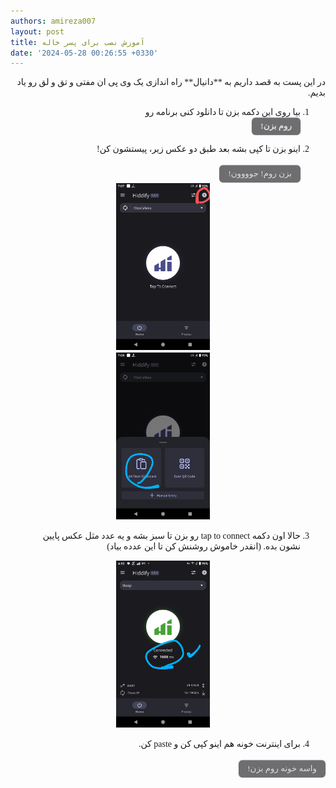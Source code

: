 ```yaml
---
authors: amireza007
layout: post
title: آموزش نصب برای پسر خاله
date: '2024-05-28 00:26:55 +0330'
---
```

<!-- HTML !-->

<style>
    @font-face {
        font-family: Vazirmatn;
        src: url('/assets/fonts/Vazir-Thin-FD.ttf');
        font-style: normal;

    }
    .button-12 {
  display: flex;
  flex-direction: column;
  align-items: center;
  padding: 6px 14px;
  font-family: -apple-system, BlinkMacSystemFont, 'Roboto', sans-serif;
  border-radius: 6px;
  border: none;

  background: #6E6D70;
  box-shadow: 0px 0.5px 1px rgba(0, 0, 0, 0.1), inset 0px 0.5px 0.5px rgba(255, 255, 255, 0.5), 0px 0px 0px 0.5px rgba(0, 0, 0, 0.12);
  color: #DFDEDF;
  user-select: none;
  -webkit-user-select: none;
  touch-action: manipulation;
}

.button-12:focus {
  box-shadow: inset 0px 0.8px 0px -0.25px rgba(255, 255, 255, 0.2), 0px 0.5px 1px rgba(0, 0, 0, 0.1), 0px 0px 0px 3.5px rgba(58, 108, 217, 0.5);
  outline: 0;
}
.visuallyhidden{position:absolute;clip:rect(1px,1px,1px,1px)}
#cu{
    display: flex;
    align-items: center;
    margin-top: 16px;
    min-height: 30px;
}
#custom-tooltip {
    display: none;
    position:relative;
    margin-left: 40px;
    padding: 5px 12px;
    border-radius: 4px;
    color: #fff;
}
#custom-tooltip2 {
     display: none;
    position:relative;
    margin-left: 40px;
    padding: 5px 12px;
    border-radius: 4px;
    color: #fff;
}
 #pers{
    font-family: Vazirmatn;
}
#pers *{
font-family: inherit;

}
/* #pers *.{
    font-family: inherit;
} */
</style>
<div id="pers" markdown=1 style="direction:rtl; text-align:right;">
در این پست به قصد داریم به **دانیال** راه اندازی یک وی پی ان مفتی و تق و لق رو یاد بدیم.

1. بیا روی این دکمه بزن تا دانلود کنی برنامه رو 
   <button class="button-12" role="button" onclick="myfunc()">**روم بزن!**</button>
2. اینو بزن تا کپی بشه بعد طبق دو عکس زیر، پیستشون کن!
   <div id="cu">
   <button id="pers" class="button-12" type="submit" role="button" onclick="copy()" value="copy">بزن روم! جوووون!
   </button>
   <span id="custom-tooltip">کپی شدم!</span>
   <textarea id="box" class="visuallyhidden">https://rentry.co/6p9sxzvo/raw#10</textarea></div>


   <div style="text-align: center;"><img src="/assets/img/1.jpg" alt="jpg" width="150"></div>
   <div style="text-align: center;"><img src="/assets/img/2.jpg" alt="jpg" width="150"></div>
3. حالا اون دکمه tap to connect رو بزن تا سبز بشه و یه عدد مثل عکس پایین نشون بده. (انقدر خاموش روشنش کن تا این عدده بیاد)
   <div style="text-align: center;"><img src="/assets/img/3.jpg" alt="jpg" width="150"></div>
4. برای اینترنت خونه هم اینو کپی کن و paste کن.
   
<div id="cu" style="font-family: Vazirmatn;">
   <button class="button-12" type="submit" role="button" onclick="copy2()" value="copy">واسه خونه روم بزن!</button>
   <span id="custom-tooltip2">کپی شدم!</span>
   <textarea id="box2" class="visuallyhidden">warp://188.114.96.219:955/?ifp=5-10</textarea></div>


<script>
function myfunc() {
    window.open("https://github.com/hiddify/hiddify-next/releases/latest/download/Hiddify-Android-arm64.apk");
}
function copy(){
    var url = document.getElementById("box");
    url.select();
    document.getElementById("custom-tooltip").style.display = "inline";
    document.execCommand("copy");
    setTimeout( function() {
        document.getElementById("custom-tooltip").style.display = "none";
    }, 2000);
}
function copy2(){
    var url = document.getElementById("box2");
    url.select();
    document.getElementById("custom-tooltip2").style.display = "inline";
    document.execCommand("copy");
    setTimeout( function() {
        document.getElementById("custom-tooltip2").style.display = "none";
    }, 2000);
};
</script>

</div>
